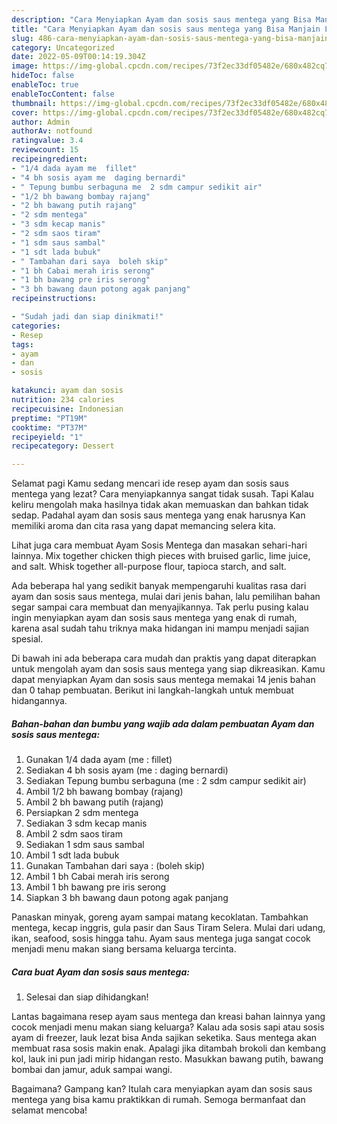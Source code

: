 ```yaml
---
description: "Cara Menyiapkan Ayam dan sosis saus mentega yang Bisa Manjain Lidah, Buat Buka Puasa}"
title: "Cara Menyiapkan Ayam dan sosis saus mentega yang Bisa Manjain Lidah, Buat Buka Puasa}"
slug: 486-cara-menyiapkan-ayam-dan-sosis-saus-mentega-yang-bisa-manjain-lidah-buat-buka-puasa
category: Uncategorized
date: 2022-05-09T00:14:19.304Z
image: https://img-global.cpcdn.com/recipes/73f2ec33df05482e/680x482cq70/ayam-dan-sosis-saus-mentega-foto-resep-utama.jpg
hideToc: false
enableToc: true
enableTocContent: false
thumbnail: https://img-global.cpcdn.com/recipes/73f2ec33df05482e/680x482cq70/ayam-dan-sosis-saus-mentega-foto-resep-utama.jpg
cover: https://img-global.cpcdn.com/recipes/73f2ec33df05482e/680x482cq70/ayam-dan-sosis-saus-mentega-foto-resep-utama.jpg
author: Admin
authorAv: notfound
ratingvalue: 3.4
reviewcount: 15
recipeingredient:
- "1/4 dada ayam me  fillet"
- "4 bh sosis ayam me  daging bernardi"
- " Tepung bumbu serbaguna me  2 sdm campur sedikit air"
- "1/2 bh bawang bombay rajang"
- "2 bh bawang putih rajang"
- "2 sdm mentega"
- "3 sdm kecap manis"
- "2 sdm saos tiram"
- "1 sdm saus sambal"
- "1 sdt lada bubuk"
- " Tambahan dari saya  boleh skip"
- "1 bh Cabai merah iris serong"
- "1 bh bawang pre iris serong"
- "3 bh bawang daun potong agak panjang"
recipeinstructions:

- "Sudah jadi dan siap dinikmati!"
categories:
- Resep
tags:
- ayam
- dan
- sosis

katakunci: ayam dan sosis 
nutrition: 234 calories
recipecuisine: Indonesian
preptime: "PT19M"
cooktime: "PT37M"
recipeyield: "1"
recipecategory: Dessert

---
```



Selamat pagi Kamu sedang mencari ide resep ayam dan sosis saus mentega yang lezat? Cara menyiapkannya sangat tidak susah. Tapi Kalau keliru mengolah maka hasilnya tidak akan memuaskan dan bahkan tidak sedap. Padahal ayam dan sosis saus mentega yang enak harusnya Kan memiliki aroma dan cita rasa yang dapat memancing selera kita.


Lihat juga cara membuat Ayam Sosis Mentega dan masakan sehari-hari lainnya. Mix together chicken thigh pieces with bruised garlic, lime juice, and salt. Whisk together all-purpose flour, tapioca starch, and salt.

Ada beberapa hal yang sedikit banyak mempengaruhi kualitas rasa dari ayam dan sosis saus mentega, mulai dari jenis bahan, lalu pemilihan bahan segar sampai cara membuat dan menyajikannya. Tak perlu pusing kalau ingin menyiapkan ayam dan sosis saus mentega yang enak di rumah, karena asal sudah tahu triknya maka hidangan ini mampu menjadi sajian spesial.


Di bawah ini ada beberapa cara mudah dan praktis yang dapat diterapkan untuk mengolah ayam dan sosis saus mentega yang siap dikreasikan. Kamu dapat menyiapkan Ayam dan sosis saus mentega memakai 14 jenis bahan dan 0 tahap pembuatan. Berikut ini langkah-langkah untuk membuat hidangannya.

<!--inarticleads1-->

##### Bahan-bahan dan bumbu yang wajib ada dalam pembuatan Ayam dan sosis saus mentega:

1. Gunakan 1/4 dada ayam (me : fillet)
1. Sediakan 4 bh sosis ayam (me : daging bernardi)
1. Sediakan  Tepung bumbu serbaguna (me : 2 sdm campur sedikit air)
1. Ambil 1/2 bh bawang bombay (rajang)
1. Ambil 2 bh bawang putih (rajang)
1. Persiapkan 2 sdm mentega
1. Sediakan 3 sdm kecap manis
1. Ambil 2 sdm saos tiram
1. Sediakan 1 sdm saus sambal
1. Ambil 1 sdt lada bubuk
1. Gunakan  Tambahan dari saya : (boleh skip)
1. Ambil 1 bh Cabai merah iris serong
1. Ambil 1 bh bawang pre iris serong
1. Siapkan 3 bh bawang daun potong agak panjang


Panaskan minyak, goreng ayam sampai matang kecoklatan. Tambahkan mentega, kecap inggris, gula pasir dan Saus Tiram Selera. Mulai dari udang, ikan, seafood, sosis hingga tahu. Ayam saus mentega juga sangat cocok menjadi menu makan siang bersama keluarga tercinta. 

<!--inarticleads2-->

##### Cara buat Ayam dan sosis saus mentega:


1. Selesai dan siap dihidangkan!

Lantas bagaimana resep ayam saus mentega dan kreasi bahan lainnya yang cocok menjadi menu makan siang keluarga? Kalau ada sosis sapi atau sosis ayam di freezer, lauk lezat bisa Anda sajikan seketika. Saus mentega akan membuat rasa sosis makin enak. Apalagi jika ditambah brokoli dan kembang kol, lauk ini pun jadi mirip hidangan resto. Masukkan bawang putih, bawang bombai dan jamur, aduk sampai wangi. 

Bagaimana? Gampang kan? Itulah cara menyiapkan ayam dan sosis saus mentega yang bisa kamu praktikkan di rumah. Semoga bermanfaat dan selamat mencoba!
